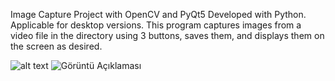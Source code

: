 Image Capture Project with OpenCV and PyQt5
Developed with Python. Applicable for desktop versions. This program captures images from a video file in the directory using 3 buttons, saves them, and displays them on the screen as desired.

![alt text]([http://url/to/img.png](https://i.hizliresim.com/rgzgvt0.PNG))
![Görüntü Açıklaması](https://hizliresim.com/rgzgvt0)
